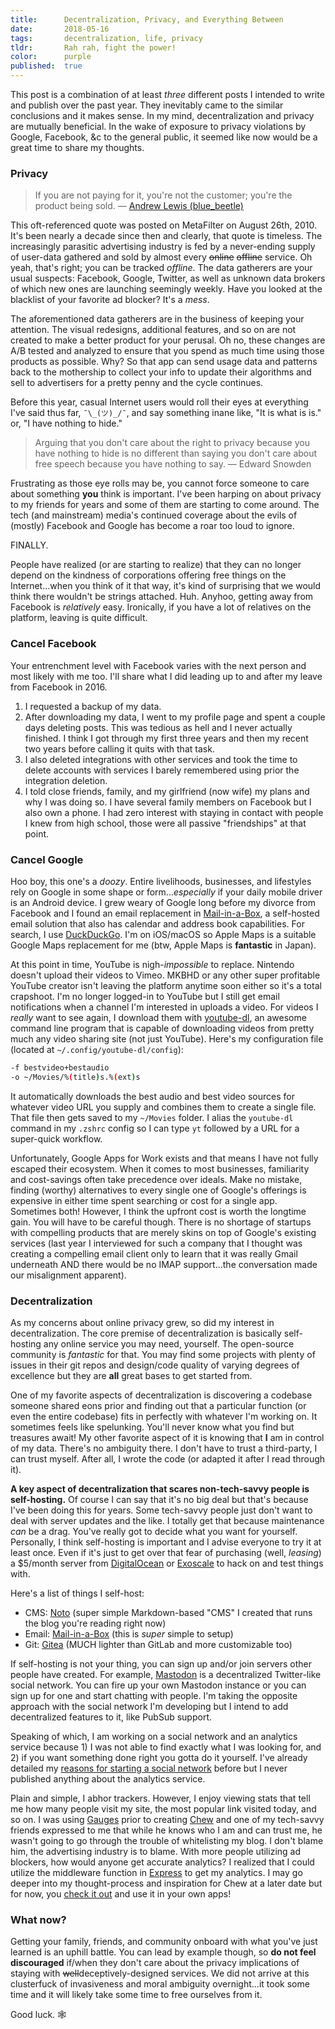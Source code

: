 ```yaml
---
title:      Decentralization, Privacy, and Everything Between
date:       2018-05-16
tags:       decentralization, life, privacy
tldr:       Rah rah, fight the power!
color:      purple
published:  true
---
```


This post is a combination of at least _three_ different posts I intended to write and publish over the past year. They inevitably came to the similar conclusions and it makes sense. In my mind, decentralization and privacy are mutually beneficial. In the wake of exposure to privacy violations by Google, Facebook, &c to the general public, it seemed like now would be a great time to share my thoughts.



### Privacy
> If you are not paying for it, you're not the customer; you're the product being sold. — [Andrew Lewis (blue_beetle)](https://www.metafilter.com/95152/Userdriven-discontent#3256046 "Andrew Lewis' classic quote on MetaFilter")

This oft-referenced quote was posted on MetaFilter on August 26th, 2010. It's been nearly a decade since then and clearly, that quote is timeless. The increasingly parasitic advertising industry is fed by a never-ending supply of user-data gathered and sold by almost every ~~online~~ ~~offline~~ service. Oh yeah, that's right; you can be tracked _offline_. The data gatherers are your usual suspects: Facebook, Google, Twitter, as well as unknown data brokers of which new ones are launching seemingly weekly. Have you looked at the blacklist of your favorite ad blocker? It's a _mess_.

The aforementioned data gatherers are in the business of keeping your attention. The visual redesigns, additional features, and so on are not created to make a better product for your perusal. Oh no, these changes are A/B tested and analyzed to ensure that you spend as much time using those products as possible. Why? So that app can send usage data and patterns back to the mothership to collect your info to update their algorithms and sell to advertisers for a pretty penny and the cycle continues.

Before this year, casual Internet users would roll their eyes at everything I've said thus far, `¯\_(ツ)_/¯`, and say something inane like, "It is what is is." or, "I have nothing to hide."

> Arguing that you don't care about the right to privacy because you have nothing to hide is no different than saying you don't care about free speech because you have nothing to say. — Edward Snowden

Frustrating as those eye rolls may be, you cannot force someone to care about something **you** think is important. I've been harping on about privacy to my friends for years and some of them are starting to come around. The tech (and mainstream) media's continued coverage about the evils of (mostly) Facebook and Google has become a roar too loud to ignore.

FINALLY.

People have realized (or are starting to realize) that they can no longer depend on the kindness of corporations offering free things on the Internet...when you think of it that way, it's kind of surprising that we would think there wouldn't be strings attached. Huh. Anyhoo, getting away from Facebook is _relatively_ easy. Ironically, if you have a lot of relatives on the platform, leaving is quite difficult.



### Cancel Facebook
Your entrenchment level with Facebook varies with the next person and most likely with me too. I'll share what I did leading up to and after my leave from Facebook in 2016.

1. I requested a backup of my data.
2. After downloading my data, I went to my profile page and spent a couple days deleting posts. This was tedious as hell and I never actually finished. I think I got through my first three years and then my recent two years before calling it quits with that task.
3. I also deleted integrations with other services and took the time to delete accounts with services I barely remembered using prior the integration deletion.
4. I told close friends, family, and my girlfriend (now wife) my plans and why I was doing so. I have several family members on Facebook but I also own a phone. I had zero interest with staying in contact with people I knew from high school, those were all passive "friendships" at that point.

### Cancel Google
Hoo boy, this one's a _doozy_. Entire livelihoods, businesses, and lifestyles rely on Google in some shape or form..._especially_ if your daily mobile driver is an Android device. I grew weary of Google long before my divorce from Facebook and I found an email replacement in [Mail-in-a-Box](https://mailinabox.email "Super awesome self-hosted email solution"), a self-hosted email solution that also has calendar and address book capabilities. For search, I use [DuckDuckGo](https://duckduckgo.com "A damn good search engine that doesn't track you"). I'm on iOS/macOS so Apple Maps is a suitable Google Maps replacement for me (btw, Apple Maps is **fantastic** in Japan).

At this point in time, YouTube is nigh-_impossible_ to replace. Nintendo doesn't upload their videos to Vimeo. MKBHD or any other super profitable YouTube creator isn't leaving the platform anytime soon either so it's a total crapshoot. I'm no longer logged-in to YouTube but I still get email notifications when a channel I'm interested in uploads a video. For videos I _really_ want to see again, I download them with [youtube-dl](https://rg3.github.io/youtube-dl "Download online videos from pretty much anywhere"), an awesome command line program that is capable of downloading videos from pretty much any video sharing site (not just YouTube). Here's my configuration file (located at `~/.config/youtube-dl/config`):

```bash
-f bestvideo+bestaudio
-o ~/Movies/%(title)s.%(ext)s
```

It automatically downloads the best audio and best video sources for whatever video URL you supply and combines them to create a single file. That file then gets saved to my `~/Movies` folder. I alias the `youtube-dl` command in my `.zshrc` config so I can type `yt` followed by a URL for a super-quick workflow.

Unfortunately, Google Apps for Work exists and that means I have not fully escaped their ecosystem. When it comes to most businesses, familiarity and cost-savings often take precedence over ideals. Make no mistake, finding (worthy) alternatives to every single one of Google's offerings is expensive in either time spent searching or cost for a single app. Sometimes both! However, I think the upfront cost is worth the longtime gain. You will have to be careful though. There is no shortage of startups with compelling products that are merely skins on top of Google's existing services (last year I interviewed for such a company that I thought was creating a compelling email client only to learn that it was really Gmail underneath AND there would be no IMAP support...the conversation made our misalignment apparent).

### Decentralization
As my concerns about online privacy grew, so did my interest in decentralization. The core premise of decentralization is basically self-hosting any online service you may need, yourself. The open-source community is _fantastic_ for that. You may find some projects with plenty of issues in their git repos and design/code quality of varying degrees of excellence but they are **all** great bases to get started from.

One of my favorite aspects of decentralization is discovering a codebase someone shared eons prior and finding out that a particular function (or even the entire codebase) fits in perfectly with whatever I'm working on. It sometimes feels like spelunking. You'll never know what you find but treasures await! My other favorite aspect of it is knowing that **I** am in control of my data. There's no ambiguity there. I don't have to trust a third-party, I can trust myself. After all, I wrote the code (or adapted it after I read through it).

**A key aspect of decentralization that scares non-tech-savvy people is self-hosting.** Of course I can say that it's no big deal but that's because I've been doing this for years. Some tech-savvy people just don't want to deal with server updates and the like. I totally get that because maintenance _can_ be a drag. You've really got to decide what you want for yourself. Personally, I think self-hosting is important and I advise everyone to try it at least once. Even if it's just to get over that fear of purchasing (well, _leasing_) a $5/month server from [DigitalOcean](https://www.digitalocean.com "VPS provider") or [Exoscale](https://www.exoscale.com "Another VPS provider, but in Europe") to hack on and test things with.

Here's a list of things I self-host:
- CMS: [Noto](https://git.inc.sh/IdeasNeverCease/Noto "Just some code I wrote") (super simple Markdown-based "CMS" I created that runs the blog you're reading right now)
- Email: [Mail-in-a-Box](https://mailinabox.email "Super awesome self-hosted email solution") (this is _super_ simple to setup)
- Git: [Gitea](https://gitea.io "A community-mangaged fork of Gogs") (MUCH lighter than GitLab and more customizable too)

If self-hosting is not your thing, you can sign up and/or join servers other people have created. For example, [Mastodon](https://mastodon.social) is a decentralized Twitter-like social network. You can fire up your own Mastodon instance or you can sign up for one and start chatting with people. I'm taking the opposite approach with the social network I'm developing but I intend to add decentralized features to it, like PubSub support.

Speaking of which, I am working on a social network and an analytics service because 1) I was not able to find exactly what I was looking for, and 2) if you want something done right you gotta do it yourself. I've already detailed my [reasons for starting a social network](/thoughts/2017/who-creates-social-networks "Who the hell creates a social network?") before but I never published anything about the analytics service.

Plain and simple, I abhor trackers. However, I enjoy viewing stats that tell me how many people visit my site, the most popular link visited today, and so on. I was using [Gauges](https://gaug.es "Analytics provider that keeps getting sold") prior to creating [Chew](https://chew.sh "Just some analytics service I created") and one of my tech-savvy friends expressed to me that while he knows who I am and can trust me, he wasn't going to go through the trouble of whitelisting my blog. I don't blame him, the advertising industry is to blame. With more people utilizing ad blockers, how would anyone get accurate analytics? I realized that I could utilize the middleware function in [Express](https://expressjs.com "The one and only, E X P R E S S") to get my analytics. I may go deeper into my thought-process and inspiration for Chew at a later date but for now, you [check it out](https://chew.sh "Just some analytics service I created") and use it in your own apps!

### What now?
Getting your family, friends, and community onboard with what you've just learned is an uphill battle. You can lead by example though, so **do not feel discouraged** if/when they don't care about the privacy implications of staying with ~~well~~deceptively-designed services. We did not arrive at this clusterfuck of invasiveness and moral ambiguity overnight...it took some time and it will likely take some time to free ourselves from it.

Good luck. 🕸

